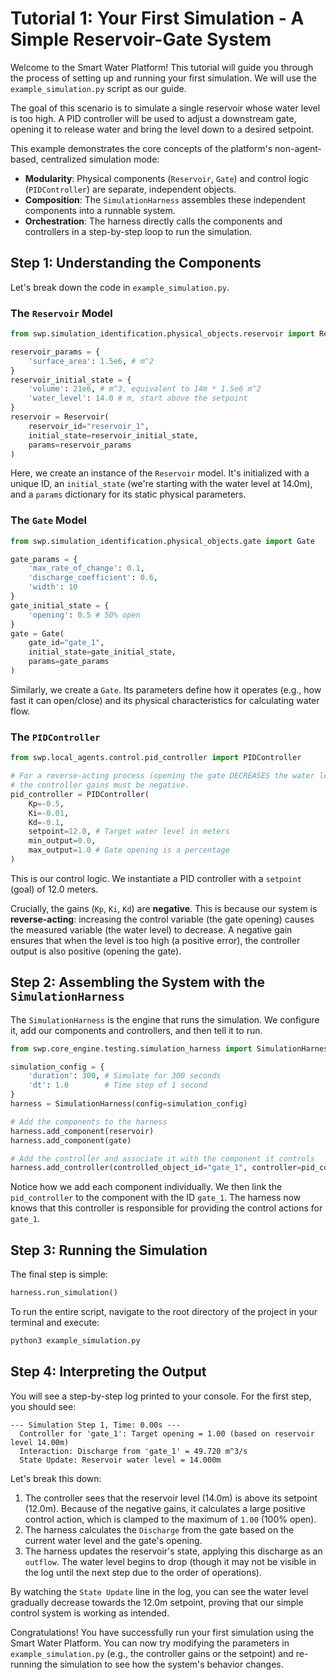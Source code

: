 # Tutorial 1: Your First Simulation - A Simple Reservoir-Gate System

Welcome to the Smart Water Platform! This tutorial will guide you through the process of setting up and running your first simulation. We will use the `example_simulation.py` script as our guide.

The goal of this scenario is to simulate a single reservoir whose water level is too high. A PID controller will be used to adjust a downstream gate, opening it to release water and bring the level down to a desired setpoint.

This example demonstrates the core concepts of the platform's non-agent-based, centralized simulation mode:
- **Modularity**: Physical components (`Reservoir`, `Gate`) and control logic (`PIDController`) are separate, independent objects.
- **Composition**: The `SimulationHarness` assembles these independent components into a runnable system.
- **Orchestration**: The harness directly calls the components and controllers in a step-by-step loop to run the simulation.

## Step 1: Understanding the Components

Let's break down the code in `example_simulation.py`.

### The `Reservoir` Model
```python
from swp.simulation_identification.physical_objects.reservoir import Reservoir

reservoir_params = {
    'surface_area': 1.5e6, # m^2
}
reservoir_initial_state = {
    'volume': 21e6, # m^3, equivalent to 14m * 1.5e6 m^2
    'water_level': 14.0 # m, start above the setpoint
}
reservoir = Reservoir(
    reservoir_id="reservoir_1",
    initial_state=reservoir_initial_state,
    params=reservoir_params
)
```
Here, we create an instance of the `Reservoir` model. It's initialized with a unique ID, an `initial_state` (we're starting with the water level at 14.0m), and a `params` dictionary for its static physical parameters.

### The `Gate` Model
```python
from swp.simulation_identification.physical_objects.gate import Gate

gate_params = {
    'max_rate_of_change': 0.1,
    'discharge_coefficient': 0.6,
    'width': 10
}
gate_initial_state = {
    'opening': 0.5 # 50% open
}
gate = Gate(
    gate_id="gate_1",
    initial_state=gate_initial_state,
    params=gate_params
)
```
Similarly, we create a `Gate`. Its parameters define how it operates (e.g., how fast it can open/close) and its physical characteristics for calculating water flow.

### The `PIDController`
```python
from swp.local_agents.control.pid_controller import PIDController

# For a reverse-acting process (opening the gate DECREASES the water level),
# the controller gains must be negative.
pid_controller = PIDController(
    Kp=-0.5,
    Ki=-0.01,
    Kd=-0.1,
    setpoint=12.0, # Target water level in meters
    min_output=0.0,
    max_output=1.0 # Gate opening is a percentage
)
```
This is our control logic. We instantiate a PID controller with a `setpoint` (goal) of 12.0 meters.

Crucially, the gains (`Kp`, `Ki`, `Kd`) are **negative**. This is because our system is **reverse-acting**: increasing the control variable (the gate opening) causes the measured variable (the water level) to decrease. A negative gain ensures that when the level is too high (a positive error), the controller output is also positive (opening the gate).

## Step 2: Assembling the System with the `SimulationHarness`

The `SimulationHarness` is the engine that runs the simulation. We configure it, add our components and controllers, and then tell it to run.

```python
from swp.core_engine.testing.simulation_harness import SimulationHarness

simulation_config = {
    'duration': 300, # Simulate for 300 seconds
    'dt': 1.0        # Time step of 1 second
}
harness = SimulationHarness(config=simulation_config)

# Add the components to the harness
harness.add_component(reservoir)
harness.add_component(gate)

# Add the controller and associate it with the component it controls
harness.add_controller(controlled_object_id="gate_1", controller=pid_controller)
```
Notice how we add each component individually. We then link the `pid_controller` to the component with the ID `gate_1`. The harness now knows that this controller is responsible for providing the control actions for `gate_1`.

## Step 3: Running the Simulation

The final step is simple:
```python
harness.run_simulation()
```
To run the entire script, navigate to the root directory of the project in your terminal and execute:
```bash
python3 example_simulation.py
```

## Step 4: Interpreting the Output

You will see a step-by-step log printed to your console. For the first step, you should see:

```
--- Simulation Step 1, Time: 0.00s ---
  Controller for 'gate_1': Target opening = 1.00 (based on reservoir level 14.00m)
  Interaction: Discharge from 'gate_1' = 49.720 m^3/s
  State Update: Reservoir water level = 14.000m
```

Let's break this down:
1.  The controller sees that the reservoir level (14.0m) is above its setpoint (12.0m). Because of the negative gains, it calculates a large positive control action, which is clamped to the maximum of `1.00` (100% open).
2.  The harness calculates the `Discharge` from the gate based on the current water level and the gate's opening.
3.  The harness updates the reservoir's state, applying this discharge as an `outflow`. The water level begins to drop (though it may not be visible in the log until the next step due to the order of operations).

By watching the `State Update` line in the log, you can see the water level gradually decrease towards the 12.0m setpoint, proving that our simple control system is working as intended.

Congratulations! You have successfully run your first simulation using the Smart Water Platform. You can now try modifying the parameters in `example_simulation.py` (e.g., the controller gains or the setpoint) and re-running the simulation to see how the system's behavior changes.
